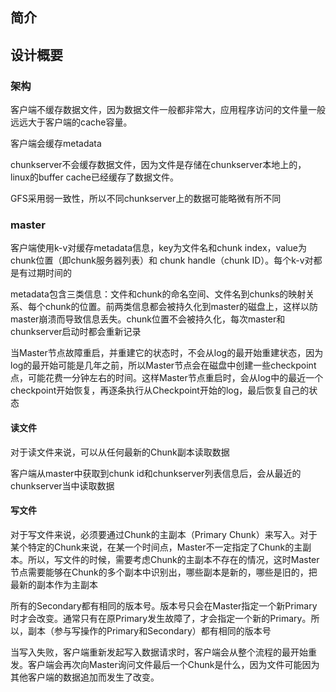 ## 简介



## 设计概要

### 架构

客户端不缓存数据文件，因为数据文件一般都非常大，应用程序访问的文件量一般远远大于客户端的cache容量。

客户端会缓存metadata

chunkserver不会缓存数据文件，因为文件是存储在chunkserver本地上的，linux的buffer cache已经缓存了数据文件。

GFS采用弱一致性，所以不同chunkserver上的数据可能略微有所不同



### master

客户端使用k-v对缓存metadata信息，key为文件名和chunk index，value为chunk位置（即chunk服务器列表）和 chunk handle（chunk ID）。每个k-v对都是有过期时间的

metadata包含三类信息：文件和chunk的命名空间、文件名到chunks的映射关系、每个chunk的位置。前两类信息都会被持久化到master的磁盘上，这样以防master崩溃而导致信息丢失。chunk位置不会被持久化，每次master和chunkserver启动时都会重新记录

当Master节点故障重启，并重建它的状态时，不会从log的最开始重建状态，因为log的最开始可能是几年之前，所以Master节点会在磁盘中创建一些checkpoint点，可能花费一分钟左右的时间。这样Master节点重启时，会从log中的最近一个checkpoint开始恢复，再逐条执行从Checkpoint开始的log，最后恢复自己的状态





#### 读文件

对于读文件来说，可以从任何最新的Chunk副本读取数据

客户端从master中获取到chunk id和chunkserver列表信息后，会从最近的chunkserver当中读取数据

#### 写文件

对于写文件来说，必须要通过Chunk的主副本（Primary Chunk）来写入。对于某个特定的Chunk来说，在某一个时间点，Master不一定指定了Chunk的主副本。所以，写文件的时候，需要考虑Chunk的主副本不存在的情况，这时Master节点需要能够在Chunk的多个副本中识别出，哪些副本是新的，哪些是旧的，把最新的副本作为主副本

所有的Secondary都有相同的版本号。版本号只会在Master指定一个新Primary时才会改变。通常只有在原Primary发生故障了，才会指定一个新的Primary。所以，副本（参与写操作的Primary和Secondary）都有相同的版本号

当写入失败，客户端重新发起写入数据请求时，客户端会从整个流程的最开始重发。客户端会再次向Master询问文件最后一个Chunk是什么，因为文件可能因为其他客户端的数据追加而发生了改变。